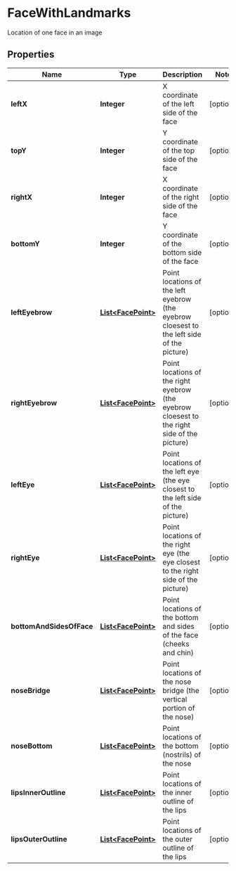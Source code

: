 

# FaceWithLandmarks

Location of one face in an image
## Properties

Name | Type | Description | Notes
------------ | ------------- | ------------- | -------------
**leftX** | **Integer** | X coordinate of the left side of the face |  [optional]
**topY** | **Integer** | Y coordinate of the top side of the face |  [optional]
**rightX** | **Integer** | X coordinate of the right side of the face |  [optional]
**bottomY** | **Integer** | Y coordinate of the bottom side of the face |  [optional]
**leftEyebrow** | [**List&lt;FacePoint&gt;**](FacePoint.md) | Point locations of the left eyebrow (the eyebrow cloesest to the left side of the picture) |  [optional]
**rightEyebrow** | [**List&lt;FacePoint&gt;**](FacePoint.md) | Point locations of the right eyebrow (the eyebrow cloesest to the right side of the picture) |  [optional]
**leftEye** | [**List&lt;FacePoint&gt;**](FacePoint.md) | Point locations of the left eye (the eye closest to the left side of the picture) |  [optional]
**rightEye** | [**List&lt;FacePoint&gt;**](FacePoint.md) | Point locations of the right eye (the eye closest to the right side of the picture) |  [optional]
**bottomAndSidesOfFace** | [**List&lt;FacePoint&gt;**](FacePoint.md) | Point locations of the bottom and sides of the face (cheeks and chin) |  [optional]
**noseBridge** | [**List&lt;FacePoint&gt;**](FacePoint.md) | Point locations of the nose bridge (the vertical portion of the nose) |  [optional]
**noseBottom** | [**List&lt;FacePoint&gt;**](FacePoint.md) | Point locations of the bottom (nostrils) of the nose |  [optional]
**lipsInnerOutline** | [**List&lt;FacePoint&gt;**](FacePoint.md) | Point locations of the inner outline of the lips |  [optional]
**lipsOuterOutline** | [**List&lt;FacePoint&gt;**](FacePoint.md) | Point locations of the outer outline of the lips |  [optional]



